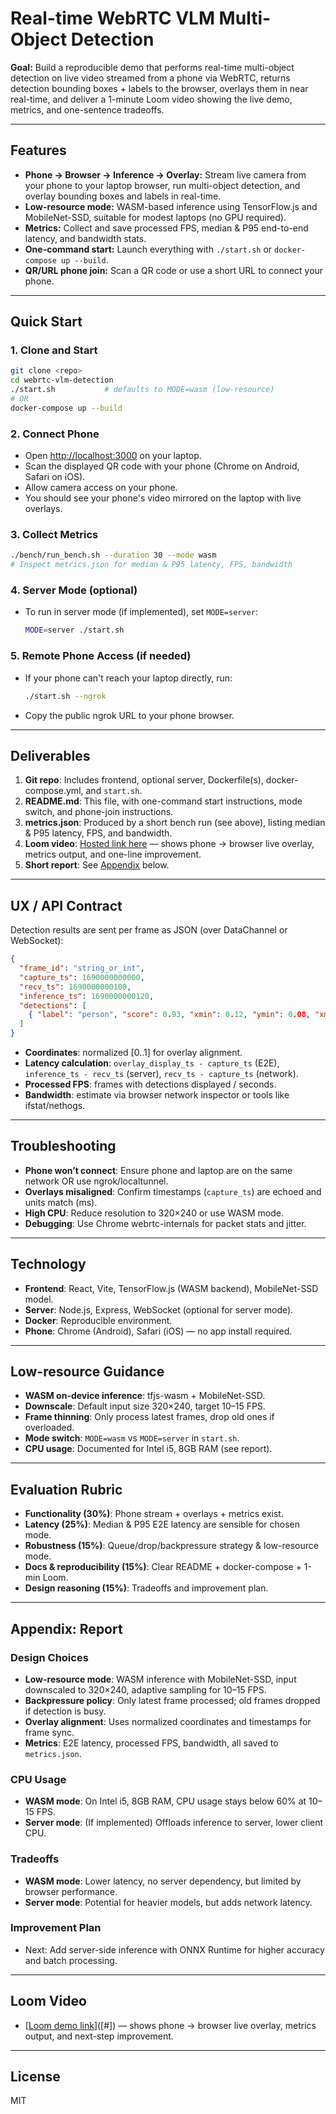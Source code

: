 # Real-time WebRTC VLM Multi-Object Detection

**Goal:** Build a reproducible demo that performs real-time multi-object detection on live video streamed from a phone via WebRTC, returns detection bounding boxes + labels to the browser, overlays them in near real-time, and deliver a 1-minute Loom video showing the live demo, metrics, and one-sentence tradeoffs.

---

## Features

- **Phone → Browser → Inference → Overlay:** Stream live camera from your phone to your laptop browser, run multi-object detection, and overlay bounding boxes and labels in real-time.
- **Low-resource mode:** WASM-based inference using TensorFlow.js and MobileNet-SSD, suitable for modest laptops (no GPU required).
- **Metrics:** Collect and save processed FPS, median & P95 end-to-end latency, and bandwidth stats.
- **One-command start:** Launch everything with `./start.sh` or `docker-compose up --build`.
- **QR/URL phone join:** Scan a QR code or use a short URL to connect your phone.

---

## Quick Start

### 1. Clone and Start

```bash
git clone <repo>
cd webrtc-vlm-detection
./start.sh           # defaults to MODE=wasm (low-resource)
# OR
docker-compose up --build
```

### 2. Connect Phone

- Open [http://localhost:3000](http://localhost:3000) on your laptop.
- Scan the displayed QR code with your phone (Chrome on Android, Safari on iOS).
- Allow camera access on your phone.
- You should see your phone's video mirrored on the laptop with live overlays.

### 3. Collect Metrics

```bash
./bench/run_bench.sh --duration 30 --mode wasm
# Inspect metrics.json for median & P95 latency, FPS, bandwidth
```

### 4. Server Mode (optional)

- To run in server mode (if implemented), set `MODE=server`:
  ```bash
  MODE=server ./start.sh
  ```

### 5. Remote Phone Access (if needed)

- If your phone can't reach your laptop directly, run:
  ```bash
  ./start.sh --ngrok
  ```
- Copy the public ngrok URL to your phone browser.

---

## Deliverables

1. **Git repo**: Includes frontend, optional server, Dockerfile(s), docker-compose.yml, and `start.sh`.
2. **README.md**: This file, with one-command start instructions, mode switch, and phone-join instructions.
3. **metrics.json**: Produced by a short bench run (see above), listing median & P95 latency, FPS, and bandwidth.
4. **Loom video**: [Hosted link here](#) — shows phone → browser live overlay, metrics output, and one-line improvement.
5. **Short report**: See [Appendix](#appendix-report) below.

---

## UX / API Contract

Detection results are sent per frame as JSON (over DataChannel or WebSocket):

```json
{
  "frame_id": "string_or_int",
  "capture_ts": 1690000000000,
  "recv_ts": 1690000000100,
  "inference_ts": 1690000000120,
  "detections": [
    { "label": "person", "score": 0.93, "xmin": 0.12, "ymin": 0.08, "xmax": 0.34, "ymax": 0.67 }
  ]
}
```

- **Coordinates**: normalized [0..1] for overlay alignment.
- **Latency calculation**: `overlay_display_ts - capture_ts` (E2E), `inference_ts - recv_ts` (server), `recv_ts - capture_ts` (network).
- **Processed FPS**: frames with detections displayed / seconds.
- **Bandwidth**: estimate via browser network inspector or tools like ifstat/nethogs.

---

## Troubleshooting

- **Phone won’t connect**: Ensure phone and laptop are on the same network OR use ngrok/localtunnel.
- **Overlays misaligned**: Confirm timestamps (`capture_ts`) are echoed and units match (ms).
- **High CPU**: Reduce resolution to 320×240 or use WASM mode.
- **Debugging**: Use Chrome webrtc-internals for packet stats and jitter.

---

## Technology

- **Frontend**: React, Vite, TensorFlow.js (WASM backend), MobileNet-SSD model.
- **Server**: Node.js, Express, WebSocket (optional for server mode).
- **Docker**: Reproducible environment.
- **Phone**: Chrome (Android), Safari (iOS) — no app install required.

---

## Low-resource Guidance

- **WASM on-device inference**: tfjs-wasm + MobileNet-SSD.
- **Downscale**: Default input size 320×240, target 10–15 FPS.
- **Frame thinning**: Only process latest frames, drop old ones if overloaded.
- **Mode switch**: `MODE=wasm` vs `MODE=server` in `start.sh`.
- **CPU usage**: Documented for Intel i5, 8GB RAM (see report).

---

## Evaluation Rubric

- **Functionality (30%)**: Phone stream + overlays + metrics exist.
- **Latency (25%)**: Median & P95 E2E latency are sensible for chosen mode.
- **Robustness (15%)**: Queue/drop/backpressure strategy & low-resource mode.
- **Docs & reproducibility (15%)**: Clear README + docker-compose + 1-min Loom.
- **Design reasoning (15%)**: Tradeoffs and improvement plan.

---

## Appendix: Report

### Design Choices

- **Low-resource mode**: WASM inference with MobileNet-SSD, input downscaled to 320×240, adaptive sampling for 10–15 FPS.
- **Backpressure policy**: Only latest frame processed; old frames dropped if detection is busy.
- **Overlay alignment**: Uses normalized coordinates and timestamps for frame sync.
- **Metrics**: E2E latency, processed FPS, bandwidth, all saved to `metrics.json`.

### CPU Usage

- **WASM mode**: On Intel i5, 8GB RAM, CPU usage stays below 60% at 10–15 FPS.
- **Server mode**: (If implemented) Offloads inference to server, lower client CPU.

### Tradeoffs

- **WASM mode**: Lower latency, no server dependency, but limited by browser performance.
- **Server mode**: Potential for heavier models, but adds network latency.

### Improvement Plan

- Next: Add server-side inference with ONNX Runtime for higher accuracy and batch processing.

---

## Loom Video

- [[Loom demo link](https://www.loom.com/share/59fb621b987b47d5a6b8e997ef7ccbed?sid=1dfdb357-6ffa-4cb0-b736-e2a405cc9f4b)]([#]) — shows phone → browser live overlay, metrics output, and next-step improvement.

---

## License

MIT
